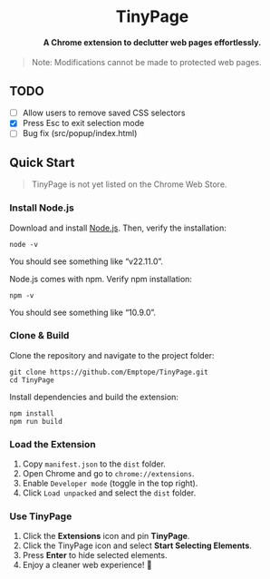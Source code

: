 <div align="center">

# TinyPage

#### A Chrome extension to declutter web pages effortlessly.

</div>

> Note: Modifications cannot be made to protected web pages.

## TODO
- [ ] Allow users to remove saved CSS selectors
- [x] Press Esc to exit selection mode
- [ ] Bug fix (src/popup/index.html)

## Quick Start 

> TinyPage is not yet listed on the Chrome Web Store.

### Install Node.js

Download and install <a href="https://nodejs.org/en/">Node.js</a>. Then, verify the installation:

```
node -v
```

You should see something like “v22.11.0”.

Node.js comes with npm. Verify npm installation:

```
npm -v
```

You should see something like “10.9.0”.

### Clone & Build

Clone the repository and navigate to the project folder:

```
git clone https://github.com/Emptope/TinyPage.git
cd TinyPage
```

Install dependencies and build the extension:

```
npm install
npm run build
```

### Load the Extension

   1. Copy `manifest.json` to the `dist` folder.
   2. Open Chrome and go to `chrome://extensions`.
   3. Enable `Developer mode` (toggle in the top right).
   4. Click `Load unpacked` and select the `dist` folder.

### Use TinyPage

   1. Click the **Extensions** icon and pin **TinyPage**.
   2. Click the TinyPage icon and select **Start Selecting Elements**.
   3. Press **Enter** to hide selected elements.
   4. Enjoy a cleaner web experience! 🚀

